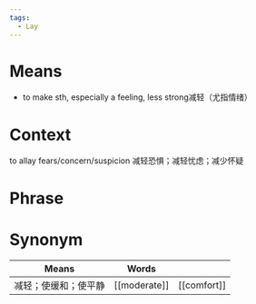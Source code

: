 ```yaml
---
tags:
  - Lay
---
```

# Means
-  to make sth, especially a feeling, less strong减轻（尤指情绪）
# Context
to allay fears/concern/suspicion 减轻恐惧；减轻忧虑；减少怀疑
# Phrase

# Synonym
| Means      | Words        |             |
| ---------- | ------------ | ----------- |
| 减轻；使缓和；使平静 | [[moderate]] | [[comfort]] |
